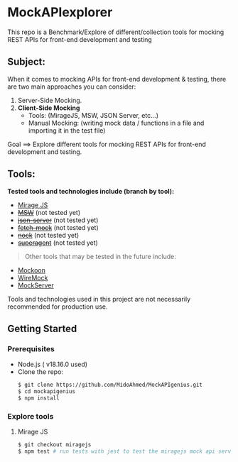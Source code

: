 # MockAPIexplorer

This repo is a Benchmark/Explore of different/collection tools for mocking REST APIs for front-end development and testing

## Subject:

When it comes to mocking APIs for front-end development & testing, there are two main approaches you can consider:

1. Server-Side Mocking.
2. **Client-Side Mocking**
   - Tools: (MirageJS, MSW, JSON Server, etc…)
   - Manual Mocking: (writing mock data / functions in a file and importing it in the test file)

Goal ==> Explore different tools for mocking REST APIs for front-end development and testing.

## Tools:

**Tested tools and technologies include (branch by tool):**

- [Mirage JS](https://miragejs.com/)
- ~~[MSW](https://mswjs.io/)~~ (not tested yet)
- ~~[json-server](https://github.com/typicode/json-server)~~ (not tested yet)
- ~~[fetch-mock](http://www.wheresrhys.co.uk/fetch-mock/)~~ (not tested yet)
- ~~[nock](https://github.com/nock/nock)~~ (not tested yet)
- ~~[superagent](https://ladjs.github.io/superagent/)~~ (not tested yet)

> Other tools that may be tested in the future include:

- [Mockoon](https://mockoon.com/)
- [WireMock](http://wiremock.org/)
- [MockServer](https://www.mock-server.com/)

Tools and technologies used in this project are not necessarily recommended for production use.

## Getting Started

### Prerequisites

- Node.js ( v18.16.0 used)
- Clone the repo:
  ```sh
  $ git clone https://github.com/MidoAhmed/MockAPIgenius.git
  $ cd mockapigenius
  $ npm install
  ```

### Explore tools

1. Mirage JS

   ```sh
   $ git checkout miragejs
   $ npm test # run tests with jest to test the miragejs mock api server

   ```
